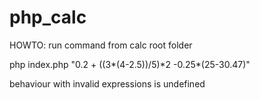 # php_calc

HOWTO: run command from calc root folder

php index.php "0.2 + ((3\*(4-2.5))/5)\*2 -0.25\*(25-30.47)"

behaviour with invalid expressions is undefined
